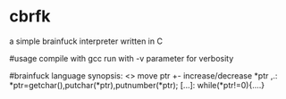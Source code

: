 # cbrfk
a simple brainfuck interpreter written in C

#usage
compile with gcc
run with -v parameter for verbosity

#brainfuck language synopsis:
<> move ptr
+- increase/decrease *ptr
,.: *ptr=getchar(),putchar(*ptr),putnumber(*ptr);
[...]:  while(*ptr!=0){....}
